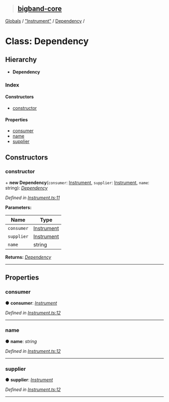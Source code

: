 > ## [bigband-core](../README.md)

[Globals](../globals.md) / ["Instrument"](../modules/_instrument_.md) / [Dependency](_instrument_.dependency.md) /

# Class: Dependency

## Hierarchy

* **Dependency**

### Index

#### Constructors

* [constructor](_instrument_.dependency.md#constructor)

#### Properties

* [consumer](_instrument_.dependency.md#consumer)
* [name](_instrument_.dependency.md#name)
* [supplier](_instrument_.dependency.md#supplier)

## Constructors

###  constructor

\+ **new Dependency**(`consumer`: [Instrument](_instrument_.instrument.md), `supplier`: [Instrument](_instrument_.instrument.md), `name`: string): *[Dependency](_instrument_.dependency.md)*

*Defined in [Instrument.ts:11](https://github.com/imaman/bigband/blob/1dee7b5/packages/core/src/Instrument.ts#L11)*

**Parameters:**

Name | Type |
------ | ------ |
`consumer` | [Instrument](_instrument_.instrument.md) |
`supplier` | [Instrument](_instrument_.instrument.md) |
`name` | string |

**Returns:** *[Dependency](_instrument_.dependency.md)*

___

## Properties

###  consumer

● **consumer**: *[Instrument](_instrument_.instrument.md)*

*Defined in [Instrument.ts:12](https://github.com/imaman/bigband/blob/1dee7b5/packages/core/src/Instrument.ts#L12)*

___

###  name

● **name**: *string*

*Defined in [Instrument.ts:12](https://github.com/imaman/bigband/blob/1dee7b5/packages/core/src/Instrument.ts#L12)*

___

###  supplier

● **supplier**: *[Instrument](_instrument_.instrument.md)*

*Defined in [Instrument.ts:12](https://github.com/imaman/bigband/blob/1dee7b5/packages/core/src/Instrument.ts#L12)*

___